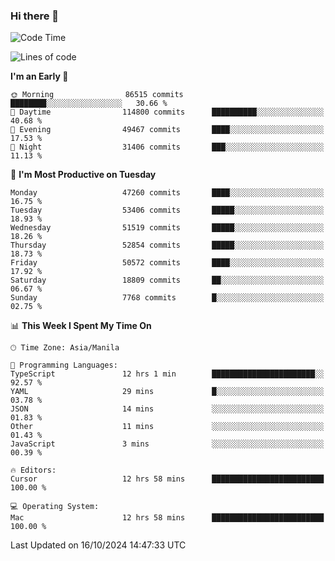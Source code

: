 ### Hi there 👋

<!--START_SECTION:waka-->
![Code Time](http://img.shields.io/badge/Code%20Time-5%2C646%20hrs%2038%20mins-blue)

![Lines of code](https://img.shields.io/badge/From%20Hello%20World%20I%27ve%20Written-122.6%20million%20lines%20of%20code-blue)

**I'm an Early 🐤** 

```text
🌞 Morning                86515 commits       ████████░░░░░░░░░░░░░░░░░   30.66 % 
🌆 Daytime                114800 commits      ██████████░░░░░░░░░░░░░░░   40.68 % 
🌃 Evening                49467 commits       ████░░░░░░░░░░░░░░░░░░░░░   17.53 % 
🌙 Night                  31406 commits       ███░░░░░░░░░░░░░░░░░░░░░░   11.13 % 
```
📅 **I'm Most Productive on Tuesday** 

```text
Monday                   47260 commits       ████░░░░░░░░░░░░░░░░░░░░░   16.75 % 
Tuesday                  53406 commits       █████░░░░░░░░░░░░░░░░░░░░   18.93 % 
Wednesday                51519 commits       █████░░░░░░░░░░░░░░░░░░░░   18.26 % 
Thursday                 52854 commits       █████░░░░░░░░░░░░░░░░░░░░   18.73 % 
Friday                   50572 commits       ████░░░░░░░░░░░░░░░░░░░░░   17.92 % 
Saturday                 18809 commits       ██░░░░░░░░░░░░░░░░░░░░░░░   06.67 % 
Sunday                   7768 commits        █░░░░░░░░░░░░░░░░░░░░░░░░   02.75 % 
```


📊 **This Week I Spent My Time On** 

```text
🕑︎ Time Zone: Asia/Manila

💬 Programming Languages: 
TypeScript               12 hrs 1 min        ███████████████████████░░   92.57 % 
YAML                     29 mins             █░░░░░░░░░░░░░░░░░░░░░░░░   03.78 % 
JSON                     14 mins             ░░░░░░░░░░░░░░░░░░░░░░░░░   01.83 % 
Other                    11 mins             ░░░░░░░░░░░░░░░░░░░░░░░░░   01.43 % 
JavaScript               3 mins              ░░░░░░░░░░░░░░░░░░░░░░░░░   00.39 % 

🔥 Editors: 
Cursor                   12 hrs 58 mins      █████████████████████████   100.00 % 

💻 Operating System: 
Mac                      12 hrs 58 mins      █████████████████████████   100.00 % 
```


 Last Updated on 16/10/2024 14:47:33 UTC
<!--END_SECTION:waka-->


<!--
**rad182/rad182** is a ✨ _special_ ✨ repository because its `README.md` (this file) appears on your GitHub profile.

Here are some ideas to get you started:

- 🔭 I’m currently working on ...
- 🌱 I’m currently learning ...
- 👯 I’m looking to collaborate on ...
- 🤔 I’m looking for help with ...
- 💬 Ask me about ...
- 📫 How to reach me: ...
- 😄 Pronouns: ...
- ⚡ Fun fact: ...
-->
